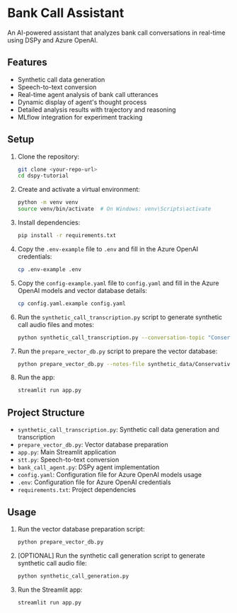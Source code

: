 # Bank Call Assistant

An AI-powered assistant that analyzes bank call conversations in real-time using DSPy and Azure OpenAI.

## Features

- Synthetic call data generation
- Speech-to-text conversion
- Real-time agent analysis of bank call utterances
- Dynamic display of agent's thought process
- Detailed analysis results with trajectory and reasoning
- MLflow integration for experiment tracking

## Setup

1. Clone the repository:
    ```bash
    git clone <your-repo-url>
    cd dspy-tutorial
    ```

2. Create and activate a virtual environment:
    ```bash
    python -m venv venv
    source venv/bin/activate  # On Windows: venv\Scripts\activate
    ```

3. Install dependencies:
    ```bash
    pip install -r requirements.txt
    ```

4. Copy the `.env-example` file to `.env` and fill in the Azure OpenAI credentials:
    ```bash
    cp .env-example .env
    ```

5. Copy the `config-example.yaml` file to `config.yaml` and fill in the Azure OpenAI models and vector database details:
    ```bash
    cp config.yaml.example config.yaml
    ```

6. Run the `synthetic_call_transcription.py` script to generate synthetic call audio files and motes:
    ```bash
    python synthetic_call_transcription.py --conversation-topic "Conservative Investing"
    ```

7. Run the `prepare_vector_db.py` script to prepare the vector database:
    ```bash
    python prepare_vector_db.py --notes-file synthetic_data/Conservative Investing/call_notes.txt
    ```

8. Run the app:
    ```bash
    streamlit run app.py
    ```

## Project Structure

- `synthetic_call_transcription.py`: Synthetic call data generation and transcription
- `prepare_vector_db.py`: Vector database preparation
- `app.py`: Main Streamlit application
- `stt.py`: Speech-to-text conversion
- `bank_call_agent.py`: DSPy agent implementation
- `config.yaml`: Configuration file for Azure OpenAI models usage
- `.env`: Configuration file for Azure OpenAI credentials
- `requirements.txt`: Project dependencies 

## Usage

1. Run the vector database preparation script:
    ```bash
    python prepare_vector_db.py
    ```

2. [OPTIONAL] Run the synthetic call generation script to generate synthetic call audio file:
    ```bash
    python synthetic_call_generation.py
    ```

3. Run the Streamlit app:
    ```bash
    streamlit run app.py
    ```
